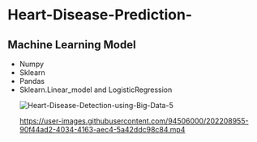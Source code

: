 # Heart-Disease-Prediction-
<h2> Machine Learning Model</h2>
<ul>
<li>Numpy</li>
<li>Sklearn</li>
<li>Pandas</li>
<li>Sklearn.Linear_model and LogisticRegression</li>

![Heart-Disease-Detection-using-Big-Data-5](https://user-images.githubusercontent.com/94506000/202203809-da2e9882-12c8-4476-a625-62aba25a4146.png)



https://user-images.githubusercontent.com/94506000/202208955-90f44ad2-4034-4163-aec4-5a42ddc98c84.mp4 

